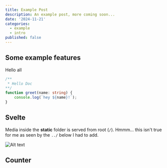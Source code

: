 ```yaml
---
title: Example Post
description: An example post, more coming soon...
date: '2024-11-21'
categories:
  - example
  - intro
published: false
---
```



## Some example features

Hello all

```ts
/**
 * Hello Doc
**/
function greet(name: string) {
    console.log(`hey ${name}!`);
}
```

## Svelte

Media inside the **static** folder is served from root (`/`). Hmmm... this isn't true for me as seen by the `../` below I had to add.

![Alt text](../test.png)

## Counter

<Counter />